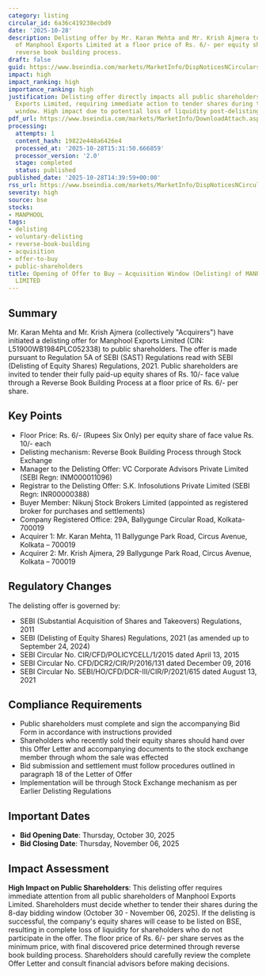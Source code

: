 ```yaml
---
category: listing
circular_id: 6a36c419238ecbd9
date: '2025-10-28'
description: Delisting offer by Mr. Karan Mehta and Mr. Krish Ajmera to public shareholders
  of Manphool Exports Limited at a floor price of Rs. 6/- per equity share through
  reverse book building process.
draft: false
guid: https://www.bseindia.com/markets/MarketInfo/DispNoticesNCirculars.aspx?Noticeid={D54F98F9-6936-4503-9F86-32046647DFC7}&noticeno=20251028-50&dt=10/28/2025&icount=50&totcount=52&flag=0
impact: high
impact_ranking: high
importance_ranking: high
justification: Delisting offer directly impacts all public shareholders of Manphool
  Exports Limited, requiring immediate action to tender shares during the bidding
  window. High impact due to potential loss of liquidity post-delisting.
pdf_url: https://www.bseindia.com/markets/MarketInfo/DownloadAttach.aspx?id=20251028-50&attachedId=2b00362c-23f1-4c29-81c9-1074aa47b004
processing:
  attempts: 1
  content_hash: 19822e448a6426e4
  processed_at: '2025-10-28T15:31:50.666859'
  processor_version: '2.0'
  stage: completed
  status: published
published_date: '2025-10-28T14:39:59+00:00'
rss_url: https://www.bseindia.com/markets/MarketInfo/DispNoticesNCirculars.aspx?Noticeid={D54F98F9-6936-4503-9F86-32046647DFC7}&noticeno=20251028-50&dt=10/28/2025&icount=50&totcount=52&flag=0
severity: high
source: bse
stocks:
- MANPHOOL
tags:
- delisting
- voluntary-delisting
- reverse-book-building
- acquisition
- offer-to-buy
- public-shareholders
title: Opening of Offer to Buy – Acquisition Window (Delisting) of MANPHOOL EXPORTS
  LIMITED
---
```


## Summary

Mr. Karan Mehta and Mr. Krish Ajmera (collectively "Acquirers") have initiated a delisting offer for Manphool Exports Limited (CIN: L51900WB1984PLC052338) to public shareholders. The offer is made pursuant to Regulation 5A of SEBI (SAST) Regulations read with SEBI (Delisting of Equity Shares) Regulations, 2021. Public shareholders are invited to tender their fully paid-up equity shares of Rs. 10/- face value through a Reverse Book Building Process at a floor price of Rs. 6/- per share.

## Key Points

- Floor Price: Rs. 6/- (Rupees Six Only) per equity share of face value Rs. 10/- each
- Delisting mechanism: Reverse Book Building Process through Stock Exchange
- Manager to the Delisting Offer: VC Corporate Advisors Private Limited (SEBI Regn: INM000011096)
- Registrar to the Delisting Offer: S.K. Infosolutions Private Limited (SEBI Regn: INR00000388)
- Buyer Member: Nikunj Stock Brokers Limited (appointed as registered broker for purchases and settlements)
- Company Registered Office: 29A, Ballygunge Circular Road, Kolkata- 700019
- Acquirer 1: Mr. Karan Mehta, 11 Ballygunge Park Road, Circus Avenue, Kolkata – 700019
- Acquirer 2: Mr. Krish Ajmera, 29 Ballygunge Park Road, Circus Avenue, Kolkata – 700019

## Regulatory Changes

The delisting offer is governed by:
- SEBI (Substantial Acquisition of Shares and Takeovers) Regulations, 2011
- SEBI (Delisting of Equity Shares) Regulations, 2021 (as amended up to September 24, 2024)
- SEBI Circular No. CIR/CFD/POLICYCELL/1/2015 dated April 13, 2015
- SEBI Circular No. CFD/DCR2/CIR/P/2016/131 dated December 09, 2016
- SEBI Circular No. SEBI/HO/CFD/DCR-III/CIR/P/2021/615 dated August 13, 2021

## Compliance Requirements

- Public shareholders must complete and sign the accompanying Bid Form in accordance with instructions provided
- Shareholders who recently sold their equity shares should hand over this Offer Letter and accompanying documents to the stock exchange member through whom the sale was effected
- Bid submission and settlement must follow procedures outlined in paragraph 18 of the Letter of Offer
- Implementation will be through Stock Exchange mechanism as per Earlier Delisting Regulations

## Important Dates

- **Bid Opening Date**: Thursday, October 30, 2025
- **Bid Closing Date**: Thursday, November 06, 2025

## Impact Assessment

**High Impact on Public Shareholders**: This delisting offer requires immediate attention from all public shareholders of Manphool Exports Limited. Shareholders must decide whether to tender their shares during the 8-day bidding window (October 30 - November 06, 2025). If the delisting is successful, the company's equity shares will cease to be listed on BSE, resulting in complete loss of liquidity for shareholders who do not participate in the offer. The floor price of Rs. 6/- per share serves as the minimum price, with final discovered price determined through reverse book building process. Shareholders should carefully review the complete Offer Letter and consult financial advisors before making decisions.